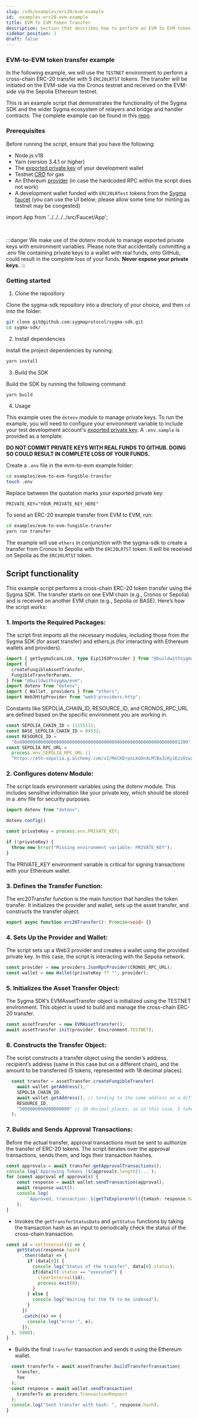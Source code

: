 ```yaml
---
slug: /sdk/examples/erc20/evm-example
id:  examples-erc20-evm-example
title: EVM To EVM Token Transfer
description: Section that describes how to perform an EVM to EVM token transfer.
sidebar_position: 1
draft: false
---
```


### EVM-to-EVM token transfer example

In the following example, we will use the `TESTNET` environment to perform a cross-chain ERC-20 transfer with 5 `ERC20LRTST` tokens. The transfer will be initiated on the EVM-side via the Cronos testnet and received on the EVM-side via the Sepolia Ethereum testnet.

This is an example script that demonstrates the functionality of the Sygma SDK and the wider Sygma ecosystem of relayers and bridge and handler contracts. The complete example can be found in this [repo](
https://github.com/sygmaprotocol/sygma-sdk/tree/main/examples/evm-to-evm-fungible-transfer).

### Prerequisites

Before running the script, ensure that you have the following:

- Node.js v18
- Yarn (version 3.4.1 or higher)
- The [exported private key](https://support.metamask.io/hc/en-us/articles/360015289632-How-to-export-an-account-s-private-key) of your development wallet
- Testnet [CRO](https://docs.cronos.org/for-users/testnet-faucet) for gas 
- An Ethereum [provider](https://www.infura.io/) (in case the hardcoded RPC within the script does not work)
- A development wallet funded with `ERC20LRTest` tokens from the [Sygma faucet](https://faucet-ui-stage.buildwithsygma.com/) (you can use the UI below; please allow some time for minting as testnet may be congested)

import App from '../../../../src/Faucet/App'; 

<App />
<br/>

:::danger
We make use of the dotenv module to manage exported private keys with environment variables. Please note that accidentally committing a .env file containing private keys to a wallet with real funds, onto GitHub, could result in the complete loss of your funds. **Never expose your private keys.**
:::

### Getting started

1. Clone the repository 

Clone the sygma-sdk repository into a directory of your choice, and then `cd` into the folder:

```bash
git clone git@github.com:sygmaprotocol/sygma-sdk.git
cd sygma-sdk/
```

2. Install dependencies
   
Install the project dependencies by running:

```bash
yarn install
```

3. Build the SDK

Build the SDK by running the following command:

```bash
yarn build
```

4. Usage

This example uses the `dotenv` module to manage private keys. To run the example, you will need to configure your environment variable to include your test development account's [exported private key](https://support.metamask.io/hc/en-us/articles/360015289632-How-to-export-an-account-s-private-key). A `.env.sample` is provided as a template.

**DO NOT COMMIT PRIVATE KEYS WITH REAL FUNDS TO GITHUB. DOING SO COULD RESULT IN COMPLETE LOSS OF YOUR FUNDS.**

Create a `.env` file in the evm-to-evm example folder:

```bash
cd examples/evm-to-evm-fungible-transfer
touch .env
```

Replace between the quotation marks your exported private key:

`PRIVATE_KEY="YOUR_PRIVATE_KEY_HERE"`
   
To send an ERC-20 example transfer from EVM to EVM, run:

```bash
cd examples/evm-to-evm-fungible-transfer
yarn run transfer
```

The example will use `ethers` in conjunction with the sygma-sdk to create a transfer from Cronos to Sepolia with the `ERC20LRTST` token. It will be received on Sepolia as the `ERC20LRTST` token.

## Script functionality

This example script performs a cross-chain ERC-20 token transfer using the Sygma SDK. The transfer starts on one EVM chain (e.g., Cronos or Sepolia) and is received on another EVM chain (e.g., Sepolia or BASE). Here’s how the script works:

### 1.	Imports the Required Packages:
The script first imports all the necessary modules, including those from the Sygma SDK (for asset transfer) and ethers.js (for interacting with Ethereum wallets and providers).
```ts
import { getSygmaScanLink, type Eip1193Provider } from "@buildwithsygma/core";
import {
  createFungibleAssetTransfer,
  FungibleTransferParams,
} from "@buildwithsygma/evm";
import dotenv from "dotenv";
import { Wallet, providers } from "ethers";
import Web3HttpProvider from "web3-providers-http";
```
Constants like SEPOLIA_CHAIN_ID, RESOURCE_ID, and CRONOS_RPC_URL are defined based on the specific environment you are working in.
```ts
const SEPOLIA_CHAIN_ID = 11155111;
const BASE_SEPOLIA_CHAIN_ID = 84532;
const RESOURCE_ID =
  "0x0000000000000000000000000000000000000000000000000000000000001200";
const SEPOLIA_RPC_URL =
  process.env.SEPOLIA_RPC_URL ||
  "https://eth-sepolia.g.alchemy.com/v2/MeCKDrpxLkGOn4LMlBa3cKy1EzzOzwzG";
```

### 2. Configures dotenv Module:
The script loads environment variables using the dotenv module. This includes sensitive information like your private key, which should be stored in a .env file for security purposes.

```ts
import dotenv from "dotenv";

dotenv.config()

const privateKey = process.env.PRIVATE_KEY;

if (!privateKey) {
  throw new Error("Missing environment variable: PRIVATE_KEY");
}
```

The PRIVATE_KEY environment variable is critical for signing transactions with your Ethereum wallet.

### 3.	Defines the Transfer Function:
The erc20Transfer function is the main function that handles the token transfer. It initializes the provider and wallet, sets up the asset transfer, and constructs the transfer object.
```ts
export async function erc20Transfer(): Promise<void> {}
```

### 4. Sets Up the Provider and Wallet:

The script sets up a Web3 provider and creates a wallet using the provided private key. In this case, the script is interacting with the Sepolia network.

```ts
const provider = new providers.JsonRpcProvider(CRONOS_RPC_URL);
const wallet = new Wallet(privateKey ?? "", provider);
```

### 5. Initializes the Asset Transfer Object:
The Sygma SDK’s EVMAssetTransfer object is initialized using the TESTNET environment. This object is used to build and manage the cross-chain ERC-20 transfer.
```ts
const assetTransfer = new EVMAssetTransfer();
await assetTransfer.init(provider, Environment.TESTNET);
```
### 6.	Constructs the Transfer Object:
The script constructs a transfer object using the sender’s address, recipient’s address (same in this case but on a different chain), and the amount to be transferred (5 tokens, represented with 18 decimal places).

```ts
  const transfer = assetTransfer.createFungibleTransfer(
    await wallet.getAddress(),
    SEPOLIA_CHAIN_ID,
    await wallet.getAddress(), // Sending to the same address on a different chain
    RESOURCE_ID,
    "5000000000000000000" // 18 decimal places, so in this case, 5 tokens would be sent
  );
```

### 7.	Builds and Sends Approval Transactions:
Before the actual transfer, approval transactions must be sent to authorize the transfer of ERC-20 tokens. The script iterates over the approval transactions, sends them, and logs their transaction hashes.
```ts
const approvals = await transfer.getApprovalTransactions();
console.log(`Approving Tokens (${approvals.length})...`);
for (const approval of approvals) {
    const response = await wallet.sendTransaction(approval);
    await response.wait();
    console.log(
        `Approved, transaction: ${getTxExplorerUrl({txHash: response.hash, chainId: SEPOLIA_CHAIN_ID})}`
    );
}
```

- Invokes the `getTransferStatusData` and `getStatus` functions by taking the transaction hash as an input to periodically check the status of the cross-chain transaction.

```ts
const id = setInterval(() => {
    getStatus(response.hash)
      .then((data) => {
        if (data[0]) {
          console.log("Status of the transfer", data[0].status);
          if(data[0].status == "executed") {
            clearInterval(id);
            process.exit(0);
          }
        } else {
          console.log("Waiting for the TX to be indexed");
        }
      })
      .catch((e) => {
        console.log("error:", e);
      });
  }, 5000);
}
```

- Builds the final `transfer` transaction and sends it using the Ethereum wallet.
  
```ts
  const transferTx = await assetTransfer.buildTransferTransaction(
    transfer,
    fee
  );
  const response = await wallet.sendTransaction(
    transferTx as providers.TransactionRequest
  );
  console.log("Sent transfer with hash: ", response.hash);
}
```